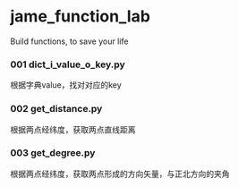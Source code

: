 # jame_function_lab

 Build functions, to save your life

### 001 dict_i_value_o_key.py

根据字典value，找对对应的key

### 002 get_distance.py

根据两点经纬度，获取两点直线距离

### 003 get_degree.py

根据两点经纬度，获取两点形成的方向矢量，与正北方向的夹角

